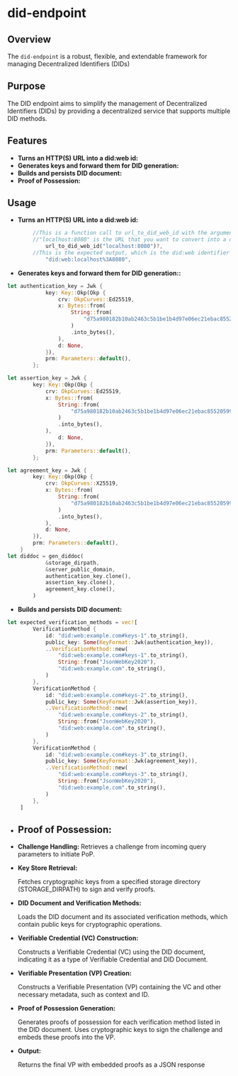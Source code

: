 # did-endpoint 
## Overview
The `did-endpoint` is a robust, flexible, and extendable framework for managing Decentralized Identifiers (DIDs)

## Purpose
The DID endpoint aims to simplify the management of Decentralized Identifiers (DIDs) by providing a decentralized service that supports multiple DID methods.

## Features 
- **Turns an HTTP(S) URL into a did:web id:** 
- **Generates keys and forward them for DID generation:**
- **Builds and persists DID document:**
- **Proof of Possession:**

## Usage
- **Turns an HTTP(S) URL into a did:web id:** 
```rust
        //This is a function call to url_to_did_web_id with the argument "localhost:8080".
        //"localhost:8080" is the URL that you want to convert into a did:web identifier.
            url_to_did_web_id("localhost:8080")?,
        //This is the expected output, which is the did:web identifier corresponding to the given URL
            "did:web:localhost%3A8080",
```
- **Generates keys and forward them for DID generation::**
```rust
let authentication_key = Jwk {
            key: Key::Okp(Okp {
                crv: OkpCurves::Ed25519,
                x: Bytes::from(
                    String::from(
                        "d75a980182b10ab2463c5b1be1b4d97e06ec21ebac8552059996bd962d77f259",
                    )
                    .into_bytes(),
                ),
                d: None,
            }),
            prm: Parameters::default(),
        };

let assertion_key = Jwk {
        key: Key::Okp(Okp {
            crv: OkpCurves::Ed25519,
            x: Bytes::from(
                String::from(
                    "d75a980182b10ab2463c5b1be1b4d97e06ec21ebac8552059996bd962d77f259",
                )
                .into_bytes(),
            ),
                d: None,
            }),
            prm: Parameters::default(),
        };

let agreement_key = Jwk {
        key: Key::Okp(Okp {
            crv: OkpCurves::X25519,
            x: Bytes::from(
                String::from(
                    "d75a980182b10ab2463c5b1be1b4d97e06ec21ebac8552059996bd962d77f259",
                )
                .into_bytes(),
            ),
            d: None,
        }),
        prm: Parameters::default(),
    }
let diddoc = gen_diddoc(
            &storage_dirpath,
            &server_public_domain,
            authentication_key.clone(),
            assertion_key.clone(),
            agreement_key.clone(),
        )
```
- **Builds and persists DID document:**
```rust
let expected_verification_methods = vec![
        VerificationMethod {
            id: "did:web:example.com#keys-1".to_string(),
            public_key: Some(KeyFormat::Jwk(authentication_key)),
            ..VerificationMethod::new(
                "did:web:example.com#keys-1".to_string(),
                String::from("JsonWebKey2020"),
                "did:web:example.com".to_string(),
            )
        },
        VerificationMethod {
            id: "did:web:example.com#keys-2".to_string(),
            public_key: Some(KeyFormat::Jwk(assertion_key)),
            ..VerificationMethod::new(
                "did:web:example.com#keys-2".to_string(),
                String::from("JsonWebKey2020"),
                "did:web:example.com".to_string(),
            )
        },
        VerificationMethod {
            id: "did:web:example.com#keys-3".to_string(),
            public_key: Some(KeyFormat::Jwk(agreement_key)),
            ..VerificationMethod::new(
                "did:web:example.com#keys-3".to_string(),
                String::from("JsonWebKey2020"),
                "did:web:example.com".to_string(),
            )
        },
    ]
```
- ## **Proof of Possession:**
- **Challenge Handling:**
    Retrieves a challenge from incoming query parameters to initiate PoP.
- **Key Store Retrieval:**

    Fetches cryptographic keys from a specified storage directory (STORAGE_DIRPATH) to sign and verify proofs.
- **DID Document and Verification Methods:**

    Loads the DID document and its associated verification methods, which contain public keys for cryptographic operations.
- **Verifiable Credential (VC) Construction:**

    Constructs a Verifiable Credential (VC) using the DID document, indicating it as a type of Verifiable Credential and DID Document.
- **Verifiable Presentation (VP) Creation:**

    Constructs a Verifiable Presentation (VP) containing the VC and other necessary metadata, such as context and ID.
- **Proof of Possession Generation:**

    Generates proofs of possession for each verification method listed in the DID document.
    Uses cryptographic keys to sign the challenge and embeds these proofs into the VP.
- **Output:**

    Returns the final VP with embedded proofs as a JSON response 

